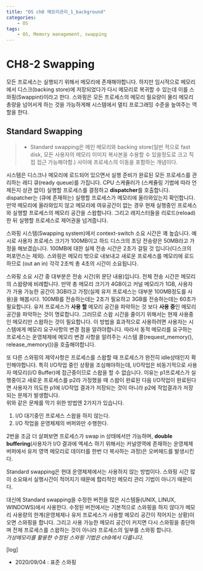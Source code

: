 ```yaml
---
title: "OS ch8 메모리관리_1_background"
categories:
    - OS
tags:
    - OS, Memory management, swapping
---
```


# CH8-2 Swapping
모든 프로세스는 실행되기 위해서 메모리에 존재해야합니다. 하지만 임시적으로 메모리에서 디스크(backing store)에 저장되었다가 다시 메모리로 복귀할 수 있는데 이를 스와핑(Swappint)이라고 한다. 스와핑은 모든 프로세스의 메모리 필요량이 물리 메모리 총량을 넘어서게 하는 것을 가능하게해 시스템에서 멀티 프로그래밍 수준을 높여주는 역할을 한다.

## Standard Swapping
> * Standard swapping은 메인 메모리와 backing store(일반 적으로 fast disk, 모든 사용자의 메모리 이미지 복사본을 수용할 수 있을정도로 크고 직접 접근 가능해야함.) 사이에 프로세스의 이동을 포함하는 개념이다.

시스템은 디스크나 메모리에 로드되어 있으면서 실행 준비가 완료된 모든 프로세스를 관리하는 레디 큐(ready queue)를 가집니다. CPU 스케쥴러가 (스케쥴링 기법에 따라 언제든지 상관 없이) 실행할 프로세스를 결정하고 **dispatcher**를 호출합니다. dispatcher는 (큐에 존재하는) 실행할 프로세스가 메모리에 올라와있는지 확인합니다. 만약 메모리에 올라와있지 않고 메모리에 여유공간이 없는 경우 현재 실행중인 프로세스와 실행할 프로세스의 메모리 공간을 스왑합니다. 그리고 레지스터들을 리로드(reload)한 뒤 실행할 프로세스로 제어권을 넘겨줍니다.   
   
스와핑 시스템(Swapping system)에서 context-switch 소요 시간은 꽤 높습니다. 
예시로 사용자 프로세스 크기가 100MB이고 하드 디스크의 초당 전송량은 50MB라고 가정을 해보겠습니다. 100MB에 대한 실제 전송 시간은 2초가 걸릴 것 입니다(디스크의 퍼포먼스는 제외). 스와핑은 메모리 밖으로 내보내고 새로운 프로세스를 메모리에 로드하므로 (out an in) 각각 2초씩 총 4초의 시간이 소요됩니다.

스와핑 소요 시간 중 대부분은 전송 시간(위 문단 내용)입니다. 전체 전송 시간은 메모리의 스왑량에 비례합니다. 만약 총 메모리 크기가 4GB이고 커널 메모리가 1GB, 사용자가 가용 가능한 공간이 3GB라고 가정(실제 유저 프로세스는 대부분 100MB정도를 사용)을 해봅시다. 100MB를 전송하는데는 2초가 필요하고 3GB를 전송하는데는 60초가 필요합니다. 유저 프로세스가 **사용 할** 메모리 공간을 파악하는 것 보다 **사용 중**인 메모리 공간을 파악하는 것이 명료합니다. 그러므로 스왑 시간을 줄이기 위해서는 현재 사용중인 메모리만 스왑하는 것이 필요합니다. 이 방법을 효과적으로 사용하려면 사용자는 시스템에게 메모리 요구사항의 변경 점을 알려야합니다. 따라서 동적 메모리를 요구하는 프로세스는 운영체제에 메모리 변경 사항을 알려주는 시스템 콜(request_memory(), release_memory())을 호출해야합니다.

또 다른 스와핑의 제약사항은 프로세스를 스왑할 때 프로세스가 완전히 idle상태인지 확인해야합니다. 특히 I/O작업 중인 상황을 조심해야하는데, I/O작업은 비동기적으로 사용자 메모리(I/O Buffer)에 접근중이므로 스왑을 할 수 없습니다. 이유는 p1프로세스가 실행중이고 새로운 프로세스를 p2라 가정했을 때 스왑이 완료된 다음 I/O작업이 완료된다면 사용자가 의도한 p1에 I/O작업 결과가 저장되는 것이 아니라 p2에 작업결과가 저장되는 문제가 발생합니다.   
위와 같은 문제를 막기 위한 방법엔 2가지가 있습니다.   
1. I/O 대기중인 프로세스 스왑을 하지 않는다.
2. I/O 작업을 운영체제의 버퍼와만 수행한다.   

2번을 조금 더 살펴보면 프로세스가 swap in 상태에서만 가능하며, **double buffering**(사용자가 I/O 결과에 엑세스 하기 위해서는 커널영역에 존재하는 운영체제 버퍼에서 유저 영역 메모리로 데이터를 한번 더 복사하는 과정)은 오버헤드를 발생시킨다.

Standard swapping은 현대 운영체제에서는 사용하지 않는 방법이다. 스와핑 시간 많이 소요돼서 실행시간이 적어지기 때문에 합리적인 메모리 관리 기법이 아니기 때문이다.

대신에 Standard swapping을 수정한 버전을 많은 시스템들(UNIX, LINUX, WINDOWS)에서 사용한다. 수정된 버전에서는 기본적으로 스와핑을 하지 않다가 메모리 사용량의 한계(운영체제나 유저 프로세스가 사용할 메모리 공간이 적어지는 상황)이 오면 스와핑을 합니다. 그리고 사용 가능한 메모리 공간이 커지면 다시 스와핑을 중단하며 전체 프로세스를 스왑하는 것이 아니라 프로세스의 일부를 스와핑 합니다.   
*가상메모리를 활용한 수정된 스와핑 기법은 ch9에서 다룹니다.*


[log]
- 2020/09/04 : 표준 스와핑